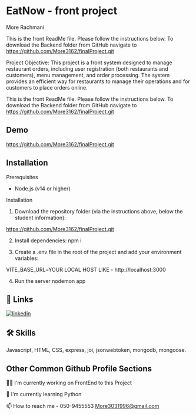 # EatNow - front project

More Rachmani

This is the front ReadMe file.
Please follow the instructions below.
To download the Backend folder from GitHub navigate to https://github.com/More3162/finalProject.git

Project Objective:
This project is a front system designed to manage restaurant orders, including user registration (both restaurants and customers), menu management, and order processing. The system provides an efficient way for restaurants to manage their operations and for customers to place orders online.

This is the front ReadMe file.
Please follow the instructions below.
To download the Backend folder from GitHub navigate to https://github.com/More3162/finalProject.git

## Demo

https://github.com/More3162/finalProject.git

## Installation

Prerequisites

- Node.js (v14 or higher)

Installation

1. Download the repository folder (via the instructions above, below the student information):

https://github.com/More3162/finalProject.git

2. Install dependencies:
   npm i

3. Create a .env file in the root of the project and add your environment variables:

VITE_BASE_URL=YOUR LOCAL HOST LIKE - http://localhost:3000

4. Run the server
   nodemon app

## 🔗 Links

[![linkedin](https://img.shields.io/badge/linkedin-0A66C2?style=for-the-badge&logo=linkedin&logoColor=white)](https://www.linkedin.com/in/mor-rachmani/)

## 🛠 Skills

Javascript, HTML, CSS, express, joi, jsonwebtoken, mongodb, mongoose.

## Other Common Github Profile Sections

👩‍💻 I'm currently working on FrontEnd to this Project

🧠 I'm currently learning Python

📫 How to reach me -
050-9455553
More3031996@gmail.com
